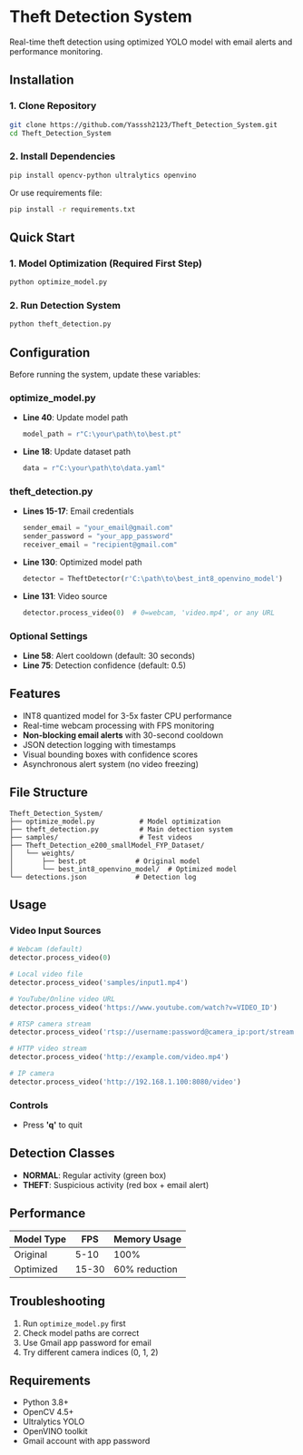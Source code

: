 # Theft Detection System

Real-time theft detection using optimized YOLO model with email alerts and performance monitoring.

## Installation

### 1. Clone Repository

```bash
git clone https://github.com/Yasssh2123/Theft_Detection_System.git
cd Theft_Detection_System
```

### 2. Install Dependencies

```bash
pip install opencv-python ultralytics openvino
```

Or use requirements file:
```bash
pip install -r requirements.txt
```

## Quick Start

### 1. Model Optimization (Required First Step)

```bash
python optimize_model.py
```

### 2. Run Detection System

```bash
python theft_detection.py
```



## Configuration

Before running the system, update these variables:

### optimize_model.py
- **Line 40**: Update model path
  ```python
  model_path = r"C:\your\path\to\best.pt"
  ```
- **Line 18**: Update dataset path
  ```python
  data = r"C:\your\path\to\data.yaml"
  ```

### theft_detection.py
- **Lines 15-17**: Email credentials
  ```python
  sender_email = "your_email@gmail.com"
  sender_password = "your_app_password"
  receiver_email = "recipient@gmail.com"
  ```
- **Line 130**: Optimized model path
  ```python
  detector = TheftDetector(r'C:\path\to\best_int8_openvino_model')
  ```
- **Line 131**: Video source
  ```python
  detector.process_video(0)  # 0=webcam, 'video.mp4', or any URL
  ```

### Optional Settings
- **Line 58**: Alert cooldown (default: 30 seconds)
- **Line 75**: Detection confidence (default: 0.5)

## Features

- INT8 quantized model for 3-5x faster CPU performance
- Real-time webcam processing with FPS monitoring
- **Non-blocking email alerts** with 30-second cooldown
- JSON detection logging with timestamps
- Visual bounding boxes with confidence scores
- Asynchronous alert system (no video freezing)

## File Structure

```
Theft_Detection_System/
├── optimize_model.py           # Model optimization
├── theft_detection.py          # Main detection system
├── samples/                    # Test videos
├── Theft_Detection_e200_smallModel_FYP_Dataset/
│   └── weights/
│       ├── best.pt            # Original model
│       └── best_int8_openvino_model/  # Optimized model
└── detections.json            # Detection log
```

## Usage

### Video Input Sources
```python
# Webcam (default)
detector.process_video(0)

# Local video file
detector.process_video('samples/input1.mp4')

# YouTube/Online video URL
detector.process_video('https://www.youtube.com/watch?v=VIDEO_ID')

# RTSP camera stream
detector.process_video('rtsp://username:password@camera_ip:port/stream')

# HTTP video stream
detector.process_video('http://example.com/video.mp4')

# IP camera
detector.process_video('http://192.168.1.100:8080/video')
```

### Controls
- Press **'q'** to quit

## Detection Classes

- **NORMAL**: Regular activity (green box)
- **THEFT**: Suspicious activity (red box + email alert)

## Performance

| Model Type | FPS | Memory Usage |
|------------|-----|--------------|
| Original   | 5-10 | 100% |
| Optimized  | 15-30 | 60% reduction |

## Troubleshooting

1. Run `optimize_model.py` first
2. Check model paths are correct
3. Use Gmail app password for email
4. Try different camera indices (0, 1, 2)

## Requirements

- Python 3.8+
- OpenCV 4.5+
- Ultralytics YOLO
- OpenVINO toolkit
- Gmail account with app password